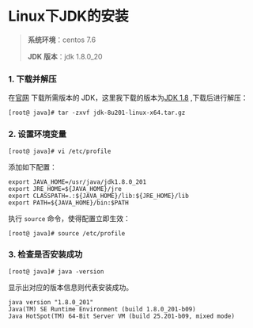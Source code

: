 # Linux下JDK的安装

> **系统环境**：centos 7.6
>
> **JDK 版本**：jdk 1.8.0_20

### 1. 下载并解压

在[官网](https://www.oracle.com/technetwork/java/javase/downloads/index.html) 下载所需版本的 JDK，这里我下载的版本为[JDK 1.8](https://www.oracle.com/technetwork/java/javase/downloads/jdk8-downloads-2133151.html) ,下载后进行解压：

```
[root@ java]# tar -zxvf jdk-8u201-linux-x64.tar.gz
```

### 2. 设置环境变量

```
[root@ java]# vi /etc/profile
```

添加如下配置：

```
export JAVA_HOME=/usr/java/jdk1.8.0_201  
export JRE_HOME=${JAVA_HOME}/jre  
export CLASSPATH=.:${JAVA_HOME}/lib:${JRE_HOME}/lib  
export PATH=${JAVA_HOME}/bin:$PATH
```

执行 `source` 命令，使得配置立即生效：

```
[root@ java]# source /etc/profile
```

### 3. 检查是否安装成功

```
[root@ java]# java -version
```

显示出对应的版本信息则代表安装成功。

```
java version "1.8.0_201"
Java(TM) SE Runtime Environment (build 1.8.0_201-b09)
Java HotSpot(TM) 64-Bit Server VM (build 25.201-b09, mixed mode)
```